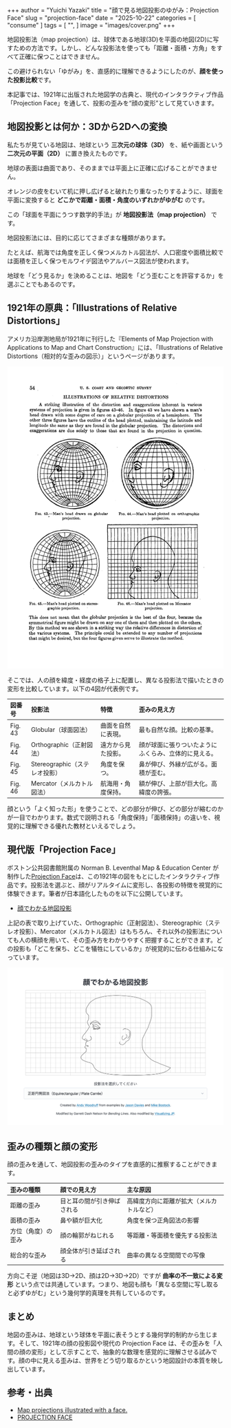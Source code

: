 +++
author = "Yuichi Yazaki"
title = "顔で見る地図投影のゆがみ：Projection Face"
slug = "projection-face"
date = "2025-10-22"
categories = [
    "consume"
]
tags = [
    "",
]
image = "images/cover.png"
+++

地図投影法（map projection）は、球体である地球(3D)を平面の地図(2D)に写すための方法です。しかし、どんな投影法を使っても「距離・面積・方角」をすべて正確に保つことはできません。

この避けられない「ゆがみ」を、直感的に理解できるようにしたのが、**顔を使った投影比較**です。  

本記事では、1921年に出版された地図学の古典と、現代のインタラクティブ作品「Projection Face」を通して、投影の歪みを“顔の変形”として見ていきます。

<!--more-->

## 地図投影とは何か：3Dから2Dへの変換

私たちが見ている地図は、地球という **三次元の球体（3D）** を、紙や画面という **二次元の平面（2D）** に置き換えたものです。

地球の表面は曲面であり、そのままでは平面上に正確に広げることができません。

オレンジの皮をむいて机に押し広げると破れたり重なったりするように、球面を平面に変換すると **どこかで距離・面積・角度のいずれかがゆがむ** のです。

この「球面を平面にうつす数学的手法」が **地図投影法（map projection）** です。

地図投影法には、目的に応じてさまざまな種類があります。

たとえば、航海では角度を正しく保つメルカトル図法が、人口密度や面積比較では面積を正しく保つモルワイデ図法やアルバース図法が使われます。

地球を「どう見るか」を決めることは、地図を「どう歪むことを許容するか」を選ぶことでもあるのです。


## 1921年の原典：「Illustrations of Relative Distortions」

アメリカ沿岸測地局が1921年に刊行した『Elements of Map Projection with Applications to Map and Chart Construction』には、「Illustrations of Relative Distortions（相対的な歪みの図示）」というページがあります。

![相対的な歪みの図示](<images/Illustrations Of Relative Distortions.png>)

そこでは、人の顔を緯度・経度の格子上に配置し、異なる投影法で描いたときの変形を比較しています。以下の4図が代表例です。

| 図番号 | 投影法 | 特徴 | 歪みの見え方 |
|:--|:--|:--|:--|
| Fig. 43 | Globular（球面図法） | 曲面を自然に表現。 | 最も自然な顔。比較の基準。 |
| Fig. 44 | Orthographic（正射図法） | 遠方から見た投影。 | 顔が球面に張りついたようにふくらみ、立体的に見える。 |
| Fig. 45 | Stereographic（ステレオ投影） | 角度を保つ。 | 鼻が伸び、外縁が広がる。面積が歪む。 |
| Fig. 46 | Mercator（メルカトル図法） | 航海用・角度保持。 | 額が伸び、上部が巨大化。高緯度の誇張。 |

顔という「よく知った形」を使うことで、どの部分が伸び、どの部分が縮むのかが一目でわかります。数式で説明される「角度保持」「面積保持」の違いを、視覚的に理解できる優れた教材といえるでしょう。


## 現代版「Projection Face」

ボストン公共図書館附属の Norman B. Leventhal Map & Education Center が制作した[Projection Face](https://www.leventhalmap.org/digital-exhibitions/bending-lines/interactives/projection-face/)は、この1921年の図をもとにしたインタラクティブ作品です。投影法を選ぶと、顔がリアルタイムに変形し、各投影の特徴を視覚的に体験できます。筆者が日本語化したものを以下に公開しています。

- [顔でわかる地図投影](https://projection-face.dataviz.jp)

上記の表で取り上げていた、Orthographic（正射図法）、Stereographic（ステレオ投影）、Mercator（メルカトル図法）はもちろん、それ以外の投影法についても人の横顔を用いて、その歪み方をわかりやすく把握することができます。どの投影も「どこを保ち、どこを犠牲にしているか」が視覚的に伝わる仕組みになっています。

![Projection Face](<images/PROJECTION FACE.png>)



## 歪みの種類と顔の変形

顔の歪みを通して、地図投影の歪みのタイプを直感的に推察することができます。

| 歪みの種類 | 顔での見え方 | 主な原因 |
|:--|:--|:--|
| 距離の歪み | 目と耳の間が引き伸ばされる | 高緯度方向に距離が拡大（メルカトルなど） |
| 面積の歪み | 鼻や額が巨大化 | 角度を保つ正角図法の影響 |
| 方位（角度）の歪み | 顔の輪郭がねじれる | 等距離・等面積を優先する投影法 |
| 総合的な歪み | 顔全体が引き延ばされる | 曲率の異なる空間間での写像 |

方向こそ逆（地図は3D→2D、顔は2D→3D→2D）ですが **曲率の不一致による変形** という点では共通しています。つまり、地図も顔も「異なる空間に写し取ると必ずゆがむ」という幾何学的真理を共有しているのです。



## まとめ

地図の歪みは、地球という球体を平面に表そうとする幾何学的制約から生じます。そして、1921年の顔の投影図や現代の Projection Face は、その歪みを「人間の顔の変形」として示すことで、抽象的な数理を感覚的に理解させる試みです。顔の中に見える歪みは、世界をどう切り取るかという地図設計の本質を映し出しています。



## 参考・出典

- [Map projections illustrated with a face.](https://flowingdata.com/2014/01/13/map-projections-illustrated-with-a-face/)  
- [PROJECTION FACE](https://www.leventhalmap.org/digital-exhibitions/bending-lines/interactives/projection-face/)
